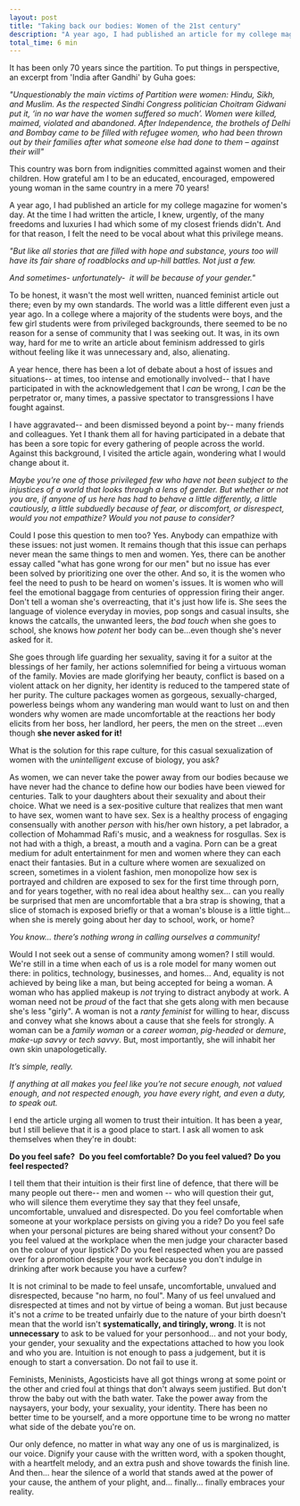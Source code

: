```yaml
---
layout: post
title: "Taking back our bodies: Women of the 21st century"
description: "A year ago, I had published an article for my college magazine for women's day. At the time I had written the article, I knew, urgently, of the many freedoms and luxuries I had which some of my closest friends didn't. And for that reason, I felt the need to be vocal about what this privilege meant to me. A year hence, I visited the article again, wondering what I would change about it... here's what I found"
total_time: 6 min
---
```

It has been only 70 years since the partition. To put things in perspective, an excerpt from 'India after Gandhi' by Guha goes:

_"Unquestionably the main victims of Partition were women: Hindu, Sikh, and Muslim. As the respected Sindhi Congress politician Choitram Gidwani put it, ‘in no war have the women suffered so much’. Women were killed, maimed, violated and abandoned. After Independence, the brothels of Delhi and Bombay came to be filled with refugee women, who had been thrown out by their families after what someone else had done to them – against their will"_

This country was born from indignities committed against women and their children. How grateful am I to be an educated, encouraged, empowered young woman in the same country in a mere 70 years!

A year ago, I had published an article for my college magazine for women's day. At the time I had written the article, I knew, urgently, of the many freedoms and luxuries I had which some of my closest friends didn't. And for that reason, I felt the need to be vocal about what this privilege means.

_"But like all stories that are filled with hope and substance, yours too will have its fair share of roadblocks and up-hill battles. Not just a few._

_And sometimes- unfortunately-  it will be because of your gender."_

To be honest, it wasn't the most well written, nuanced feminist article out there; even by my own standards. The world was a little different even just a year ago. In a college where a majority of the students were boys, and the few girl students were from privileged backgrounds, there seemed to be no reason for a sense of community that I was seeking out. It was, in its own way, hard for me to write an article about feminism addressed to girls without feeling like it was unnecessary and, also, alienating.

A year hence, there has been a lot of debate about a host of issues and situations-- at times, too intense and emotionally involved-- that I have participated in with the acknowledgement that I _can_ be wrong, I _can_ be the perpetrator or, many times, a passive spectator to transgressions I have fought against.

I have aggravated-- and been dismissed beyond a point by-- many friends and colleagues. Yet I thank them all for having participated in a debate that has been a sore topic for every gathering of people across the world. Against this background, I visited the article again, wondering what I would change about it.

_Maybe you’re one of those privileged few who have not been subject to the injustices of a world that looks through a lens of gender. But whether or not you are, if anyone of us here has had to behave a little differently, a little cautiously, a little subduedly because of fear, or discomfort, or disrespect, would you not empathize? Would you not pause to consider?_

Could I pose this question to men too? Yes. Anybody can empathize with these issues: not just women. It remains though that this issue can perhaps never mean the same things to men and women. Yes, there can be another essay called "what has gone wrong for our men" but no issue has ever been solved by prioritizing one over the other. And so, it is the women who feel the need to push to be heard on women's issues. It is women who will feel the emotional baggage from centuries of oppression firing their anger. Don't tell a woman she's overreacting, that it's just how life is. She sees the language of violence everyday in movies, pop songs and casual insults, she knows the catcalls, the unwanted leers, the _bad touch_ when she goes to school, she knows how _potent_ her body can be...even though she's never asked for it. 

She goes through life guarding her sexuality, saving it for a suitor at the blessings of her family, her actions solemnified for being a virtuous woman of the family. Movies are made glorifying her beauty, conflict is based on a violent attack on her dignity, her identity is reduced to the tampered state of her purity. The culture packages women as gorgeous, sexually-charged, powerless beings whom any wandering man would want to lust on and then wonders why women are made uncomfortable at the reactions her body elicits from her boss, her landlord, her peers, the men on the street ...even though __she never asked for it!__

What is the solution for this rape culture, for this casual sexualization of women with the _unintelligent_ excuse of biology, you ask? 

As women, we can never take the power away from our bodies because we have never had the chance to define how our bodies have been viewed for centuries. Talk to your daughters about their sexuality and about their choice. What we need is a sex-positive culture that realizes that men want to have sex, women want to have sex. Sex is a healthy process of engaging consensually with another _person_ with his/her own history, a pet labrador, a collection of Mohammad Rafi's music, and a weakness for rosgullas. Sex is not had with a thigh, a breast, a mouth and a vagina. Porn can be a great medium for adult entertainment for men and women where they can each enact their fantasies. But in a culture where women are sexualized on screen, sometimes in a violent fashion, men monopolize how sex is portrayed and children are exposed to sex for the first time through porn, and for years together, with no real idea about healthy sex... can you really be surprised that men are uncomfortable that a bra strap is showing, that a slice of stomach is exposed briefly or that a woman's blouse is a little tight... when she is merely going about her day to school, work, or home?

_You know… there’s nothing wrong in calling ourselves a community!_

Would I not seek out a sense of community among women? I still would. We're still in a time when each of us is a role model for many women out there: in politics, technology, businesses, and homes... And, equality is not achieved by being like a man, but being accepted for being a woman. A woman who has applied makeup is _not_ trying to distract anybody at work. A woman need not be _proud_ of the fact that she gets along with men because she's less "girly". A woman is not a _ranty feminist_ for willing to hear, discuss and convey what she knows about a cause that she feels for strongly. A woman can be a _family woman_ or a _career woman_, _pig-headed_ or _demure_, _make-up savvy_ or _tech savvy_. But, most importantly, she will inhabit her own skin unapologetically. 

_It’s simple, really._

_If anything at all makes you feel like you’re not secure enough, not valued enough, and not respected enough, you have every right, and even a duty, to speak out._

I end the article urging all women to trust their intuition. It has been a year, but I still believe that it is a good place to start. I ask all women to ask themselves when they're in doubt:

__Do you feel safe?__ 
__Do you feel comfortable?__
__Do you feel valued?__
__Do you feel respected?__

I tell them that their intuition is their first line of defence, that there will be many people out there-- men and women -- who will question their gut, who will silence them everytime they say that they feel unsafe, uncomfortable, unvalued and disrespected. Do you feel comfortable when someone at your workplace persists on giving you a ride? Do you feel safe when your personal pictures are being shared without your consent? Do you feel valued at the workplace when the men judge your character based on the colour of your lipstick? Do you feel respected when you are passed over for a promotion despite your work because you don't indulge in drinking after work because you have a curfew?

It is not criminal to be made to feel unsafe, uncomfortable, unvalued and disrespected, because "no harm, no foul". Many of us feel unvalued and disrespected at times and not by virtue of being a woman. But just because it's not a _crime_ to be treated unfairly due to the nature of your birth doesn't mean that the world isn't __systematically, and tiringly, wrong__. It is not __unnecessary__ to ask to be valued for your personhood... and not your body, your gender, your sexuality and the expectations attached to how you look and who you are. Intuition is not enough to pass a judgement, but it is enough to start a conversation. Do not fail to use it. 

Feminists, Meninists, Agosticists have all got things wrong at some point or the other and cried foul at things that don't always seem justified. But don't throw the baby out with the bath water. Take the power away from the naysayers, your body, your sexuality, your identity. There has been no better time to be yourself, and a more opportune time to be wrong no matter what side of the debate you're on. 

Our only defence, no matter in what way any one of us is marginalized, is our voice. Dignify your cause with the written word, with a spoken thought, with a heartfelt melody, and an extra push and shove towards the finish line. And then... hear the silence of a world that stands awed at the power of your cause, the anthem of your plight, and... finally... finally embraces your reality.


